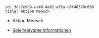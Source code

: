 ```
id: 3ec7e9b9-ca40-4a02-af8a-c8f46378c690
title: Aktion Mensch
```

* Aktion Mensch

* [Spielrelevante Informationen][1]

[1]: https://www.aktion-mensch.de/lotterie/informationen/spielrelevante-informationen
